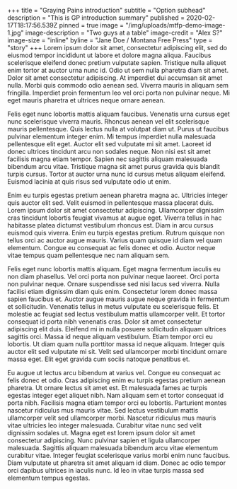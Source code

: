 +++
title = "Graying Pains introduction"
subtitle = "Option subhead"
description = "This is GP introduction summary"
published = 2020-02-17T18:17:56.539Z
pinned = true
image = "/img/uploads/mtfp-demo-image-1.jpg"
image-description = "Two guys at a table"
image-credit = "Alex S?"
image-size = "inline"
byline = "Jane Doe / Montana Free Press"
type = "story"
+++
Lorem ipsum dolor sit amet, consectetur adipiscing elit, sed do eiusmod tempor incididunt ut labore et dolore magna aliqua. Faucibus scelerisque eleifend donec pretium vulputate sapien. Tristique nulla aliquet enim tortor at auctor urna nunc id. Odio ut sem nulla pharetra diam sit amet. Dolor sit amet consectetur adipiscing. At imperdiet dui accumsan sit amet nulla. Morbi quis commodo odio aenean sed. Viverra mauris in aliquam sem fringilla. Imperdiet proin fermentum leo vel orci porta non pulvinar neque. Mi eget mauris pharetra et ultrices neque ornare aenean.

Felis eget nunc lobortis mattis aliquam faucibus. Venenatis urna cursus eget nunc scelerisque viverra mauris. Rhoncus aenean vel elit scelerisque mauris pellentesque. Quis lectus nulla at volutpat diam ut. Purus ut faucibus pulvinar elementum integer enim. Mi tempus imperdiet nulla malesuada pellentesque elit eget. Auctor elit sed vulputate mi sit amet. Laoreet id donec ultrices tincidunt arcu non sodales neque. Non nisi est sit amet facilisis magna etiam tempor. Sapien nec sagittis aliquam malesuada bibendum arcu vitae. Tristique magna sit amet purus gravida quis blandit turpis cursus. Tortor at auctor urna nunc id cursus metus aliquam eleifend. Euismod lacinia at quis risus sed vulputate odio ut enim.

Enim eu turpis egestas pretium aenean pharetra magna ac. Ultricies integer quis auctor elit sed. Velit euismod in pellentesque massa placerat duis. Lorem ipsum dolor sit amet consectetur adipiscing. Ullamcorper dignissim cras tincidunt lobortis feugiat vivamus at augue eget. Viverra tellus in hac habitasse platea dictumst vestibulum rhoncus est. Diam in arcu cursus euismod quis viverra. Enim eu turpis egestas pretium. Rutrum quisque non tellus orci ac auctor augue mauris. Varius quam quisque id diam vel quam elementum. Congue eu consequat ac felis donec et odio. Auctor neque vitae tempus quam pellentesque nec nam aliquam sem.

Felis eget nunc lobortis mattis aliquam. Eget magna fermentum iaculis eu non diam phasellus. Vel orci porta non pulvinar neque laoreet. Orci porta non pulvinar neque. Ornare suspendisse sed nisi lacus sed viverra. Nulla facilisi etiam dignissim diam quis enim. Consectetur lorem donec massa sapien faucibus et. Auctor augue mauris augue neque gravida in fermentum et sollicitudin. Venenatis tellus in metus vulputate eu scelerisque felis. Et molestie ac feugiat sed lectus vestibulum mattis ullamcorper velit. Et tortor consequat id porta nibh venenatis cras. Dolor sit amet consectetur adipiscing elit duis. Eleifend mi in nulla posuere sollicitudin aliquam ultrices sagittis orci. Massa id neque aliquam vestibulum. Etiam tempor orci eu lobortis. Ut diam quam nulla porttitor massa id neque aliquam. Integer quis auctor elit sed vulputate mi sit. Velit sed ullamcorper morbi tincidunt ornare massa eget. Elit eget gravida cum sociis natoque penatibus et.

Eu augue ut lectus arcu bibendum at varius vel. Congue eu consequat ac felis donec et odio. Cras adipiscing enim eu turpis egestas pretium aenean pharetra. Ut ornare lectus sit amet est. Et malesuada fames ac turpis egestas integer eget aliquet nibh. Nam aliquam sem et tortor consequat id porta nibh. Facilisis magna etiam tempor orci eu lobortis. Parturient montes nascetur ridiculus mus mauris vitae. Sed lectus vestibulum mattis ullamcorper velit sed ullamcorper morbi. Nascetur ridiculus mus mauris vitae ultricies leo integer malesuada. Curabitur vitae nunc sed velit dignissim sodales ut. Magna eget est lorem ipsum dolor sit amet consectetur adipiscing. Nunc pulvinar sapien et ligula ullamcorper malesuada. Sagittis aliquam malesuada bibendum arcu vitae elementum curabitur vitae. Integer feugiat scelerisque varius morbi enim nunc faucibus. Diam vulputate ut pharetra sit amet aliquam id diam. Donec ac odio tempor orci dapibus ultrices in iaculis nunc. Id leo in vitae turpis massa sed elementum tempus egestas.
